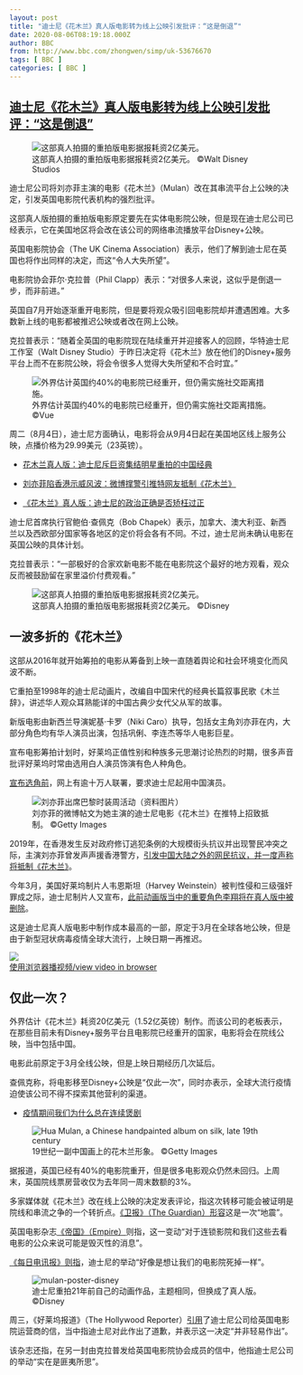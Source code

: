 ```yaml
---
layout: post
title: "迪士尼《花木兰》真人版电影转为线上公映引发批评：“这是倒退”"
date: 2020-08-06T08:19:18.000Z
author: BBC
from: http://www.bbc.com/zhongwen/simp/uk-53676670
tags: [ BBC ]
categories: [ BBC ]
---
```

<!--1596701958000-->
[迪士尼《花木兰》真人版电影转为线上公映引发批评：“这是倒退”](http://www.bbc.com/zhongwen/simp/uk-53676670)
------

<div>
<figure><img alt="这部真人拍摄的重拍版电影据报耗资2亿美元。" src="https://ichef.bbci.co.uk/news/600/cpsprodpb/4606/production/_102962971_mediaitem102962597.jpg" referrerpolicy="no-referrer"><br><figcaption>这部真人拍摄的重拍版电影据报耗资2亿美元。 ©Walt Disney Studios</figcaption></figure><p class="story-body__introduction">迪士尼公司将刘亦菲主演的电影《花木兰》（Mulan）改在其串流平台上公映的决定，引发英国电影院代表机构的强烈批评。</p><p>这部真人版拍摄的重拍版电影原定要先在实体电影院公映，但是现在迪士尼公司已经表示，它在美国地区将会改在该公司的网络串流播放平台Disney+公映。</p><p>英国电影院协会（The UK Cinema Association）表示，他们了解到迪士尼在英国也将作出同样的决定，而这“令人大失所望”。</p><p>电影院协会菲尔·克拉普（Phil Clapp）表示：“对很多人来说，这似乎是倒退一步，而非前进。”</p><p>英国自7月开始逐渐重开电影院，但是要将观众吸引回电影院却并遭遇困难。大多数新上线的电影都被推迟公映或者改在网上公映。</p><p>克拉普表示：“随着全英国的电影院现在陆续重开并迎接客人的回顾，华特迪士尼工作室（Walt Disney Studio）于昨日决定将《花木兰》放在他们的Disney+服务平台上而不在影院公映，将会令很多人觉得大失所望和不合时宜。”</p><figure><img alt="外界估计英国约40%的电影院已经重开，但仍需实施社交距离措施。" src="https://ichef.bbci.co.uk/news/600/cpsprodpb/7942/production/_113824013_vue_cut.jpg" referrerpolicy="no-referrer"><br><figcaption>外界估计英国约40%的电影院已经重开，但仍需实施社交距离措施。 ©Vue</figcaption></figure><p>周二（8月4日），迪士尼方面确认，电影将会从9月4日起在美国地区线上服务公映，点播价格为29.99美元（23英镑）。</p><ul class="story-body__unordered-list"><li class="story-body__list-item"><a href="https://www.bbc.com/zhongwen/simp/world-48946573" class="story-body__link">花木兰真人版：迪士尼斥巨资集结明星重拍的中国经典</a></li></ul><ul class="story-body__unordered-list"><li class="story-body__list-item"><a href="https://www.bbc.com/zhongwen/simp/chinese-news-49380360" class="story-body__link">刘亦菲陷香港示威风波：微博撑警引推特网友抵制《花木兰》</a></li></ul><ul class="story-body__unordered-list"><li class="story-body__list-item"><a href="https://www.bbc.com/zhongwen/simp/world-51732902" class="story-body__link">《花木兰》真人版：迪士尼的政治正确是否矫枉过正</a></li></ul><p>迪士尼首席执行官鲍伯·查佩克（Bob Chapek）表示，加拿大、澳大利亚、新西兰以及西欧部分国家等各地区的定价将会各有不同。不过，迪士尼尚未确认电影在英国公映的具体计划。</p><p>克拉普表示：“一部极好的合家欢新电影不能在电影院这个最好的地方观看，观众反而被鼓励留在家里溢价付费观看。”</p><figure><img alt="这部真人拍摄的重拍版电影据报耗资2亿美元。" src="https://ichef.bbci.co.uk/news/600/cpsprodpb/5232/production/_113824012_mulan.jpg" referrerpolicy="no-referrer"><br><figcaption>这部真人拍摄的重拍版电影据报耗资2亿美元。 ©Disney</figcaption></figure><h2 class="story-body__crosshead">一波多折的《花木兰》</h2><p>这部从2016年就开始筹拍的电影从筹备到上映一直随着舆论和社会环境变化而风波不断。</p><p>它重拍至1998年的迪士尼动画片，改编自中国宋代的经典长篇叙事民歌《木兰辞》，讲述华人观众耳熟能详的中国古典少女代父从军的故事。</p><p>新版电影由新西兰导演妮基‧卡罗（Niki Caro）执导，包括女主角刘亦菲在内，大部分角色均有华人演员出演，包括巩俐、李连杰等华人电影巨星。</p><p>宣布电影筹拍计划时，好莱坞正值性别和种族多元思潮讨论热烈的时期，很多声音批评好莱坞时常由选用白人演员饰演有色人种角色。</p><p><a href="https://www.bbc.com/zhongwen/simp/world-39019642" class="story-body__link">宣布选角前</a>，网上有逾十万人联署，要求迪士尼起用中国演员。</p><figure><img alt="刘亦菲出席巴黎时装周活动（资料图片）" src="https://ichef.bbci.co.uk/news/600/cpsprodpb/3448/production/_108348331_gettyimages-647499232-2048.jpg" referrerpolicy="no-referrer"><br><figcaption>刘亦菲的微博帖文为她主演的迪士尼电影《花木兰》在推特上招致抵制。 ©Getty Images</figcaption></figure><p>2019年，在香港发生反对政府修订逃犯条例的大规模街头抗议并出现警民冲突之际，主演刘亦菲曾发声声援香港警方，<a href="https://www.bbc.com/zhongwen/simp/chinese-news-49380360" class="story-body__link">引发中国大陆之外的网民抗议，并一度声称将抵制《花木兰》</a>。</p><p>今年3月，美国好莱坞制片人韦恩斯坦（Harvey Weinstein）被判性侵和三级强奸罪成之际，迪士尼制片人又宣布，<a href="https://www.bbc.com/zhongwen/simp/world-51732902" class="story-body__link">此前动画版当中的重要角色李翔将在真人版中被删除</a>。</p><p>这是迪士尼真人版电影中制作成本最高的一部，原定于3月在全球各地公映，但是由于新型冠状病毒疫情全球大流行，上映日期一再推迟。</p><img class="media-placeholder player-with-placeholder__image narrative-video-placeholder" src="https://ichef.bbci.co.uk/images/ic/720x405/p07gbjfv.jpg" referrerpolicy="no-referrer"><br><a href="https://www.bbc.com/zhongwen/simp/uk-53676670/embed">使用浏览器播视频/view video in browser</a><h2 class="story-body__crosshead">仅此一次？</h2><p>外界估计《花木兰》耗资20亿美元（1.52亿英镑）制作。而该公司的老板表示，在那些目前未有Disney+服务平台且电影院已经重开的国家，电影将会在院线公映，当中包括中国。</p><p>电影此前原定于3月全线公映，但是上映日期经历几次延后。</p><p>查佩克称，将电影移至Disney+公映是“仅此一次”，同时亦表示，全球大流行疫情迫使该公司不得不探索其他营利的渠道。</p><ul class="story-body__unordered-list"><li class="story-body__list-item"><a href="https://www.bbc.com/zhongwen/simp/world-52753975" class="story-body__link">疫情期间我们为什么总在连续煲剧</a></li></ul><figure><img alt="Hua Mulan, a Chinese handpainted album on silk, late 19th century" src="https://ichef.bbci.co.uk/news/600/cpsprodpb/5C59/production/_107814632_gettyimages-588284006.jpg" referrerpolicy="no-referrer"><br><figcaption>19世纪一副中国画上的花木兰形象。 ©Getty Images</figcaption></figure><p>据报道，英国已经有40%的电影院重开，但是很多电影观众仍然未回归。上周末，英国院线票房营收仅为去年同一周末数额的3%。</p><p>多家媒体就《花木兰》改在线上公映的决定发表评论，指这次转移可能会被证明是院线和串流之争的一个转折点。<a href="https://www.theguardian.com/film/2020/aug/05/disney-opts-for-digital-first-release-of-mulan-shocking-cinema-owners" class="story-body__link-external">《卫报》（The Guardian）形容</a>这是一次“地震”。</p><p>英国电影杂志<a href="https://www.empireonline.com/movies/features/what-does-mulan-s-disney-release-mean-for-cinema/" class="story-body__link-external">《帝国》（Empire）</a>则指，这一变动“对于连锁影院和我们这些去看电影的公众来说可能是毁灭性的消息”。</p><p><a href="https://www.telegraph.co.uk/films/0/releasing-mulan-demand-disney-behaving-though-wants-cinemas/" class="story-body__link-external">《每日电讯报》则指</a>，迪士尼的举动“好像是想让我们的电影院死掉一样”。</p><figure><img alt="mulan-poster-disney" src="https://ichef.bbci.co.uk/news/600/cpsprodpb/1417B/production/_107799228_mulan2020poster.jpg" referrerpolicy="no-referrer"><br><figcaption>迪士尼重拍21年前自己的动画作品，主题相同，但换成了真人版。 ©Disney</figcaption></figure><p>周三，《好莱坞报道》（The Hollywood Reporter）<a href="https://www.hollywoodreporter.com/news/uk-exhibitors-bewildered-by-disney-not-bringing-mulan-cinemas-1306032" class="story-body__link-external">引用</a>了迪士尼公司给英国电影院运营商的信，当中指迪士尼对此作出了道歉，并表示这一决定“并非轻易作出”。</p><p>该杂志还指，在另一封由克拉普发给英国电影院协会成员的信中，他指迪士尼公司的举动“实在是匪夷所思”。</p>
</div>

